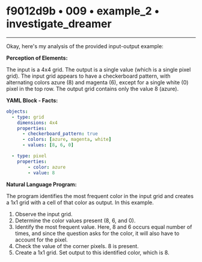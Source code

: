 # f9012d9b • 009 • example_2 • investigate_dreamer

---
Okay, here's my analysis of the provided input-output example:

**Perception of Elements:**

The input is a 4x4 grid. The output is a single value (which is a single pixel grid). The input grid appears to have a checkerboard pattern, with alternating colors azure (8) and magenta (6), except for a single white (0) pixel in the top row. The output grid contains only the value 8 (azure).

**YAML Block - Facts:**



```yaml
objects:
  - type: grid
    dimensions: 4x4
    properties:
      - checkerboard_pattern: true
      - colors: [azure, magenta, white]
      - values: [8, 6, 0]

  - type: pixel
    properties:
        - color: azure
        - value: 8
```



**Natural Language Program:**

The program identifies the most frequent color in the input grid and creates a 1x1 grid with a cell of that color as output.
In this example.
1.  Observe the input grid.
2.  Determine the color values present (8, 6, and 0).
3. Identify the most frequent value. Here, 8 and 6 occurs equal number of times, and since the question asks for the color, it will also have to account for the pixel.
4. Check the value of the corner pixels. 8 is present.
5.  Create a 1x1 grid. Set output to this identified color, which is 8.

